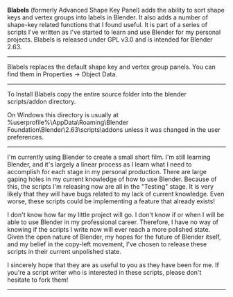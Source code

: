 **Blabels** (formerly Advanced Shape Key Panel) adds the ability to sort shape keys and vertex groups into labels in Blender.  It also adds a number of shape-key related functions that I found useful.  It is part of a series of scripts I've written as I've started to learn and use Blender for my personal projects.  Blabels is released under GPL v3.0 and is intended for Blender 2.63.

***

Blabels replaces the default shape key and vertex group panels.  You can find them in Properties -> Object Data.

***

To Install Blabels copy the entire source folder into the blender scripts/addon directory.

On Windows this directory is usually at %userprofile%\AppData\Roaming\Blender Foundation\Blender\2.63\scripts\addons unless it was changed in the user preferences.

***

I'm currently using Blender to create a small short film.  I'm still learning Blender, and it's largely a linear process as I learn what I need to accomplish for each stage in my personal production.  There are large gaping holes in my current knowledge of how to use Blender.  Because of this, the scripts I'm releasing now are all in the "Testing" stage.  It is very likely that they will have bugs related to my lack of current knowledge.  Even worse, these scripts could be implementing a feature that already exists!

I don't know how far my little project will go.  I don't know if or when I will be able to use Blender in my professional career.  Therefore, I have no way of knowing if the scripts I write now will ever reach a more polished state.  Given the open nature of Blender, my hopes for the future of Blender itself, and my belief in the copy-left movement, I've chosen to release these scripts in their current unpolished state.

I sincerely hope that they are as useful to you as they have been for me.  If you're a script writer who is interested in these scripts, please don't hesitate to fork them!

***

